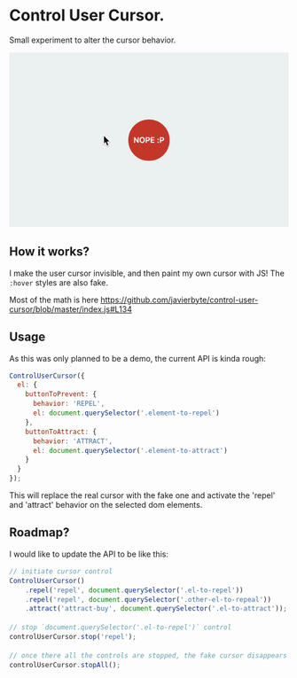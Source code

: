 # Control User Cursor.
Small experiment to alter the cursor behavior.

[![control-user-cursor](docs-assets/thumbnail.jpg)](http://javier.xyz/control-user-cursor/)

## How it works?
I make the user cursor invisible, and then paint my own cursor with JS! The `:hover` styles are also fake.

Most of the math is here https://github.com/javierbyte/control-user-cursor/blob/master/index.js#L134

## Usage

As this was only planned to be a demo, the current API is kinda rough:

```js
ControlUserCursor({
  el: {
    buttonToPrevent: {
      behavior: 'REPEL',
      el: document.querySelector('.element-to-repel')
    },
    buttonToAttract: {
      behavior: 'ATTRACT',
      el: document.querySelector('.element-to-attract')
    }
  }
});
```

This will replace the real cursor with the fake one and activate the 'repel' and 'attract' behavior on the selected dom elements.

## Roadmap?

I would like to update the API to be like this:

```js
// initiate cursor control
ControlUserCursor()
	.repel('repel', document.querySelector('.el-to-repel'))
	.repel('repel', document.querySelector('.other-el-to-repeal'))
	.attract('attract-buy', document.querySelector('.el-to-attract'));

// stop `document.querySelector('.el-to-repel')` control
controlUserCursor.stop('repel');

// once there all the controls are stopped, the fake cursor disappears
controlUserCursor.stopAll();
```
